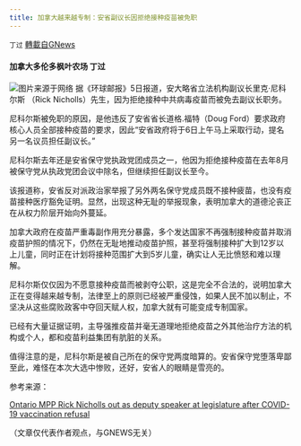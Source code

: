 ```yaml
---
title: 加拿大越来越专制：安省副议长因拒绝接种疫苗被免职
---
```

`丁过` [轉載自GNews](https://gnews.org/zh-hans/1575792/)

#### 加拿大多伦多枫叶农场  丁过
![](https://assets.gnews.org/wp-content/uploads/2021/10/截屏2021-10-05-下午8.33.40.png)图片来源于网络
据《环球邮报》5日报道，安大略省立法机构副议长里克·尼科尔斯 （Rick Nicholls）先生，因为拒绝接种中共病毒疫苗而被免去副议长职务。

尼科尔斯被免职的原因，是他违反了安省省长道格.福特（Doug Ford）要求政府核心人员全部接种疫苗的要求，因此“安省政府将于6日上午马上采取行动，提名另一名议员担任副议长。”

尼科尔斯去年还是安省保守党执政党团成员之一，他因为拒绝接种疫苗在去年8月被保守党从执政党团会议中除名，但继续担任副议长至今。

该报道称，安省反对派政治家举报了另外两名保守党成员既不接种疲苗，也没有疫苗接种医疗豁免证明。显然，出现这种无耻的举报现象，表明加拿大的道德沦丧正在从权力阶层开始向外蔓延。

加拿大政府在疫苗严重毒副作用充分暴露，多个发达国家不再强制接种疫苗并取消疫苗护照的情况下，仍然在无耻地推动疫苗护照，甚至将强制接种扩大到12岁以上儿童，同时正在计划将接种范围扩大到5岁儿童，确实让人无比愤怒和难以理解。

尼科尔斯仅仅因为不愿意接种疫苗而被剥夺公职，这是完全不合法的，说明加拿大正在变得越来越专制，法律至上的原则已经被严重侵蚀，如果人民不加以制止，不坚决从这些腐败政客中夺回天赋人权，加拿大就有可能变成专制国家。

已经有大量证据证明，主导强推疫苗并毫无道理地拒绝疫苗之外其他治疗方法的机构或个人，都和疫苗利益集团有肮脏的关系。

值得注意的是，尼科尔斯是被自己所在的保守党两度暗算的。安省保守党堕落卑鄙至此，难怪在本次大选中惨败，还好，安省人的眼睛是雪亮的。

参考来源：

[Ontario MPP Rick Nicholls out as deputy speaker at legislature after COVID-19 vaccination refusal](https://www.theglobeandmail.com/canada/article-ontario-mpp-rick-nicholls-out-as-deputy-speaker-at-legislature-after/)

（文章仅代表作者观点，与GNEWS无关）
